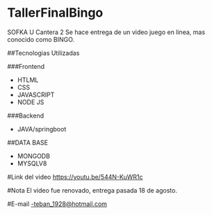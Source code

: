 # TallerFinalBingo
SOFKA U Cantera 2
Se hace entrega de un video juego en linea, mas conocido como BINGO.


##Tecnologias Utilizadas

 ###Frontend
  
  - HTLML
  - CSS
  - JAVASCRIPT
  - NODE JS
  
###Backend

- JAVA/springboot


##DATA BASE

  - MONGODB
  - MYSQLV8
  
  #Link del video
  https://youtu.be/544N-KuWR1c
  
  #Nota
  El video fue renovado, entrega pasada 18 de agosto.
  
  #E-mail
  -teban_1928@hotmail.com
  
  
  
  
  
  
  

